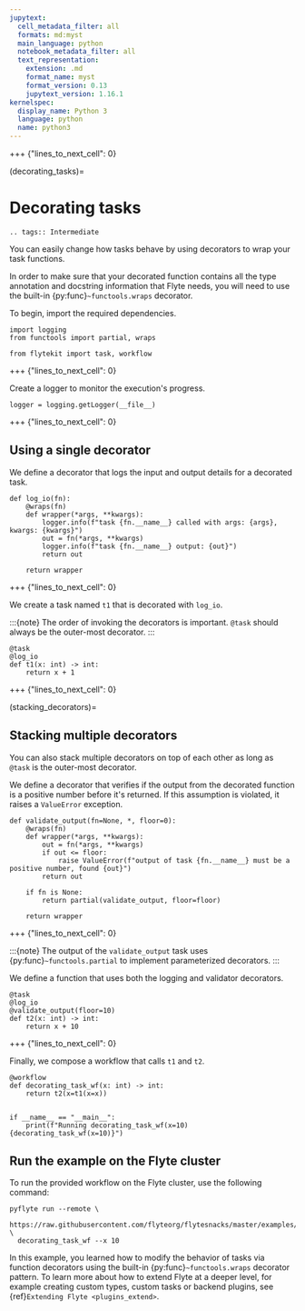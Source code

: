 ```yaml
---
jupytext:
  cell_metadata_filter: all
  formats: md:myst
  main_language: python
  notebook_metadata_filter: all
  text_representation:
    extension: .md
    format_name: myst
    format_version: 0.13
    jupytext_version: 1.16.1
kernelspec:
  display_name: Python 3
  language: python
  name: python3
---
```


+++ {"lines_to_next_cell": 0}

(decorating_tasks)=

# Decorating tasks

```{eval-rst}
.. tags:: Intermediate
```

You can easily change how tasks behave by using decorators to wrap your task functions.

In order to make sure that your decorated function contains all the type annotation and docstring
information that Flyte needs, you will need to use the built-in {py:func}`~functools.wraps` decorator.

To begin, import the required dependencies.

```{code-cell}
import logging
from functools import partial, wraps

from flytekit import task, workflow
```

+++ {"lines_to_next_cell": 0}

Create a logger to monitor the execution's progress.

```{code-cell}
logger = logging.getLogger(__file__)
```

+++ {"lines_to_next_cell": 0}

## Using a single decorator

We define a decorator that logs the input and output details for a decorated task.

```{code-cell}
def log_io(fn):
    @wraps(fn)
    def wrapper(*args, **kwargs):
        logger.info(f"task {fn.__name__} called with args: {args}, kwargs: {kwargs}")
        out = fn(*args, **kwargs)
        logger.info(f"task {fn.__name__} output: {out}")
        return out

    return wrapper
```

+++ {"lines_to_next_cell": 0}

We create a task named `t1` that is decorated with `log_io`.

:::{note}
The order of invoking the decorators is important. `@task` should always be the outer-most decorator.
:::

```{code-cell}
@task
@log_io
def t1(x: int) -> int:
    return x + 1
```

+++ {"lines_to_next_cell": 0}

(stacking_decorators)=

## Stacking multiple decorators

You can also stack multiple decorators on top of each other as long as `@task` is the outer-most decorator.

We define a decorator that verifies if the output from the decorated function is a positive number before it's returned.
If this assumption is violated, it raises a `ValueError` exception.

```{code-cell}
def validate_output(fn=None, *, floor=0):
    @wraps(fn)
    def wrapper(*args, **kwargs):
        out = fn(*args, **kwargs)
        if out <= floor:
            raise ValueError(f"output of task {fn.__name__} must be a positive number, found {out}")
        return out

    if fn is None:
        return partial(validate_output, floor=floor)

    return wrapper
```

+++ {"lines_to_next_cell": 0}

:::{note}
The output of the `validate_output` task uses {py:func}`~functools.partial` to implement parameterized decorators.
:::

We define a function that uses both the logging and validator decorators.

```{code-cell}
@task
@log_io
@validate_output(floor=10)
def t2(x: int) -> int:
    return x + 10
```

+++ {"lines_to_next_cell": 0}

Finally, we compose a workflow that calls `t1` and `t2`.

```{code-cell}
@workflow
def decorating_task_wf(x: int) -> int:
    return t2(x=t1(x=x))


if __name__ == "__main__":
    print(f"Running decorating_task_wf(x=10) {decorating_task_wf(x=10)}")
```

## Run the example on the Flyte cluster

To run the provided workflow on the Flyte cluster, use the following command:

```
pyflyte run --remote \
  https://raw.githubusercontent.com/flyteorg/flytesnacks/master/examples/advanced_composition/advanced_composition/decorating_tasks.py \
  decorating_task_wf --x 10
```

In this example, you learned how to modify the behavior of tasks via function decorators using the built-in
{py:func}`~functools.wraps` decorator pattern. To learn more about how to extend Flyte at a deeper level, for
example creating custom types, custom tasks or backend plugins,
see {ref}`Extending Flyte <plugins_extend>`.

